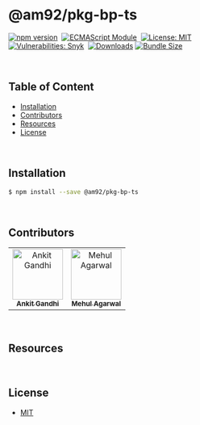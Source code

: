 # @am92/pkg-bp-ts

[![npm version](https://img.shields.io/npm/v/@am92/pkg-bp-ts?style=for-the-badge)](https://www.npmjs.com/package/@am92/pkg-bp-ts)&nbsp;
[![ECMAScript Module](https://img.shields.io/badge/ECMAScript-Module%20Only-red?style=for-the-badge)](https://nodejs.org/api/esm.html)&nbsp;
[![License: MIT](https://img.shields.io/npm/l/@am92/pkg-bp-ts?color=yellow&style=for-the-badge)](https://opensource.org/licenses/MIT)&nbsp;
[![Vulnerabilities: Snyk](https://img.shields.io/snyk/vulnerabilities/npm/@am92/pkg-bp-ts?style=for-the-badge)](https://security.snyk.io/package/npm/@am92%2Fpkg-bp-ts)&nbsp;
[![Downloads](https://img.shields.io/npm/dy/@am92/pkg-bp-ts?style=for-the-badge)](https://npm-stat.com/charts.html?package=%40m92%2Fpkg-bp-ts)
[![Bundle Size](https://img.shields.io/bundlephobia/minzip/@am92/pkg-bp-ts?style=for-the-badge)](https://bundlephobia.com/package/@am92/pkg-bp-ts)

<br />

## Table of Content
- [Installation](#installation)
- [Contributors](#contributors)
- [Resources](#resources)
- [License](#license)

<br />

## Installation
```bash
$ npm install --save @am92/pkg-bp-ts
```
<br />

## Contributors
<table>
  <tbody>
    <tr>
      <td align="center">
        <a href='https://github.com/ankitgandhi452'>
          <img src="https://avatars.githubusercontent.com/u/8692027?s=400&v=4" width="100px;" alt="Ankit Gandhi"/>
          <br />
          <sub><b>Ankit Gandhi</b></sub>
        </a>
      </td>
      <td align="center">
        <a href='https://github.com/agarwalmehul'>
          <img src="https://avatars.githubusercontent.com/u/8692023?s=400&v=4" width="100px;" alt="Mehul Agarwal"/>
          <br />
          <sub><b>Mehul Agarwal</b></sub>
        </a>
      </td>
    </tr>
  </tbody>
</table>

<br />

## Resources

<br />

## License
* [MIT](https://opensource.org/licenses/MIT)


<br />
<br />

